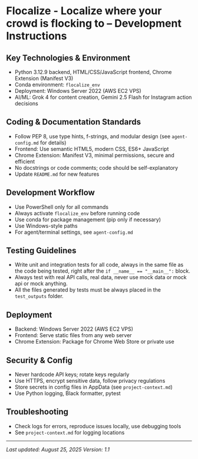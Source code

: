 
# Flocalize - Localize where your crowd is flocking to – Development Instructions

## Key Technologies & Environment
- Python 3.12.9 backend, HTML/CSS/JavaScript frontend, Chrome Extension (Manifest V3)
- Conda environment: `flocalize_env`
- Deployment: Windows Server 2022 (AWS EC2 VPS)
- AI/ML: Grok 4 for content creation, Gemini 2.5 Flash for Instagram action decisions


## Coding & Documentation Standards
- Follow PEP 8, use type hints, f-strings, and modular design (see `agent-config.md` for details)
- Frontend: Use semantic HTML5, modern CSS, ES6+ JavaScript
- Chrome Extension: Manifest V3, minimal permissions, secure and efficient
- No docstrings or code comments; code should be self-explanatory
- Update `README.md` for new features


## Development Workflow
- Use PowerShell only for all commands
- Always activate `flocalize_env` before running code
- Use conda for package management (pip only if necessary)
- Use Windows-style paths
- For agent/terminal settings, see `agent-config.md`

## Testing Guidelines
- Write unit and integration tests for all code, always in the same file as the code being tested, right after the `if __name__ == "__main__":` block.
- Always test with real API calls, real data, never use mock data or mock api or mock anything. 
- All the files generated by tests must be always placed in the `test_outputs` folder.

## Deployment
- Backend: Windows Server 2022 (AWS EC2 VPS)
- Frontend: Serve static files from any web server
- Chrome Extension: Package for Chrome Web Store or private use


## Security & Config
- Never hardcode API keys; rotate keys regularly
- Use HTTPS, encrypt sensitive data, follow privacy regulations
- Store secrets in config files in AppData (see `project-context.md`)
- Use Python logging, Black formatter, pytest


## Troubleshooting
- Check logs for errors, reproduce issues locally, use debugging tools
- See `project-context.md` for logging locations
---

*Last updated: August 25, 2025*
*Version: 1.1*
